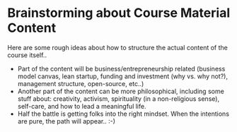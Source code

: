 # Brainstorming about Course Material Content

Here are some rough ideas about how to structure the actual content of the course itself..

* Part of the content will be business/entrepreneurship related (business model canvas, lean startup, funding and investment (why vs. why not?), management structure, open-source, etc..)
* Another part of the content can be more philosophical, including some stuff about: creativity, activism, spirituality (in a non-religious sense), self-care, and how to lead a meaningful life.
* Half the battle is getting folks into the right mindset.  When the intentions are pure, the path will appear..   :-)
